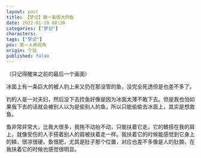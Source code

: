 ```yaml
---
layout: post
title: 【梦记】救一条很大的鱼
date: 2022-01-10 08:30
categories: ["梦记"]
characters: 
tags: ["梦记"]
pov: 第一人称视角
origin: 个站
published: false
---
```


（只记得醒来之前的最后一个画面）

冰面上有一条巨大的被人钓上来又扔在那没管的鱼，没完全死透但是也差不多了。

钓的人是一对夫妇，然后没下去捡鱼好像是因为冰面太薄不敢下去。但是我也怕如果我下去的话就会被别人以为是偷别人的鱼，所以只能偷偷去冰面上，其实是想救鱼。

鱼非常非常大，比我大很多，我拖不动抬不动，只能扶着它走。它的鳍搭在我的肩上，就像受伤的人手搭着别人的肩被扶着走一样。我扶着它的时候能感觉到它身上的鳞，很凉很硬。鱼很肥，尤其是肚子那个位置，对应也差不多像是人的肚腩，在我扶着它的时候也感觉很明显。
